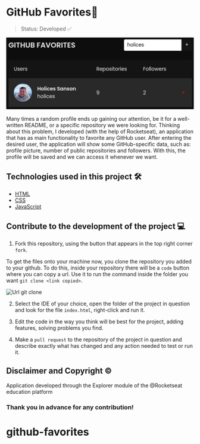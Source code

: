 # GitHub Favorites🌃

> Status: Developed ✅

![Project image](./assets/github-fav-image.png)

Many times a random profile ends up gaining our attention, be it for a well-written README, or a specific repository we were looking for. Thinking about this problem, I developed (with the help of Rocketseat), an application that has as main functionality to favorite any GitHub user. After entering the desired user, the application will show some GitHub-specific data, such as: profile picture, number of public repositories and followers. With this, the profile will be saved and we can access it whenever we want.

## Technologies used in this project 🛠️

- [HTML](https://developer.mozilla.org/pt-BR/docs/Web/HTML)
- [CSS](https://developer.mozilla.org/pt-BR/docs/Web/CSS)
- [JavaScript](https://developer.mozilla.org/pt-BR/docs/Web/JavaScript)

## Contribute to the development of the project 💻

1. Fork this repository, using the button that appears in the top right corner `fork`.

To get the files onto your machine now, you clone the repository you added to your github. To do this, inside your repository there will be a `code` button where you can copy a url. Use it to run the command inside the folder you want `git clone <link copied>`.

![Url git clone](https://media.canva.com/1/image-resize/1/470_254_100_PNG_F/czM6Ly9tZWRpYS1wcml2YXRlLmNhbnZhLmNvbS9tWDBzYy9NQUYzUWJtWDBzYy8xL3AucG5n?osig=AAAAAAAAAAAAAAAAAAAAADmhiwncmOPyv5q7xzgdvNNL_xQt1wJzDR8gshd_n_OD&exp=1705701585&x-canva-quality=screen&csig=AAAAAAAAAAAAAAAAAAAAAEToGVhh7c9KWm-gkHDpRTa4WUPxpaIDXnEI4dAy5RWs)

2. Select the IDE of your choice, open the folder of the project in question and look for the file `index.html`, right-click and run it.

3. Edit the code in the way you think will be best for the project, adding features, solving problems you find.

4. Make a `pull request` to the repository of the project in question and describe exactly what has changed and any action needed to test or run it.

## Disclaimer and Copyright ©️
Application developed through the Explorer module of the @Rocketseat education platform

### Thank you in advance for any contribution!
# github-favorites
